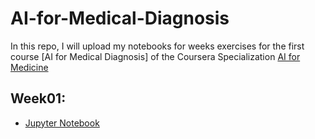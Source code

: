 # AI-for-Medical-Diagnosis

In this repo, I will upload my notebooks for weeks exercises for the first course [AI for Medical Diagnosis] of the Coursera Specialization [AI for Medicine](https://www.coursera.org/specializations/ai-for-medicine)

## Week01:
* [Jupyter Notebook](/Week01/C1M1_Assignment.ipynb)
